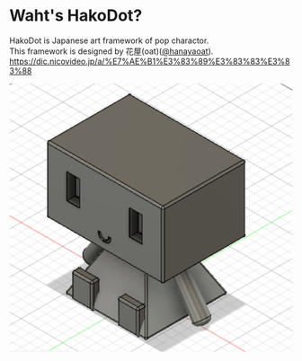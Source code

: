 # Waht's HakoDot?
HakoDot is Japanese art framework of pop charactor. <BR>
This framework is designed by 花屋(oat)([@hanayaoat](https://twitter.com/hanayaoat)).<BR>
https://dic.nicovideo.jp/a/%E7%AE%B1%E3%83%89%E3%83%83%E3%83%88<BR>

![サンプル](https://github.com/MypaceEngine/HakoDot/blob/master/HakoDot.png)
